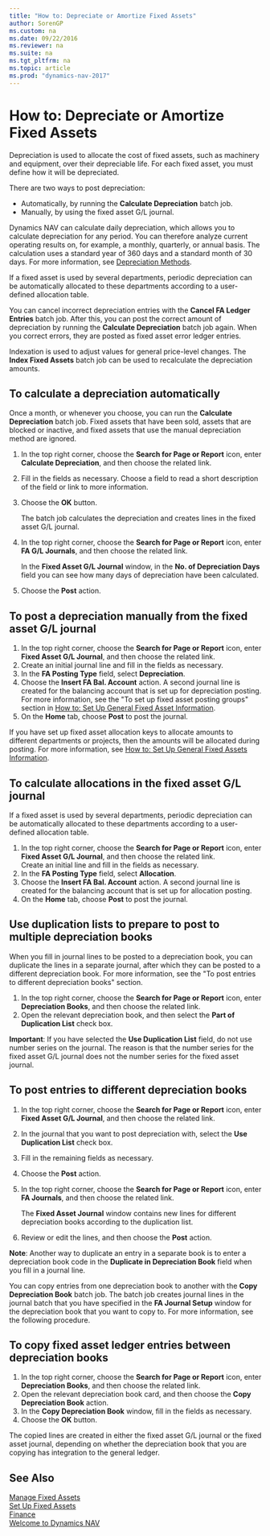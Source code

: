 ```yaml
---
title: "How to: Depreciate or Amortize Fixed Assets"
author: SorenGP
ms.custom: na
ms.date: 09/22/2016
ms.reviewer: na
ms.suite: na
ms.tgt_pltfrm: na
ms.topic: article
ms.prod: "dynamics-nav-2017"
---
```


# How to: Depreciate or Amortize Fixed Assets
Depreciation is used to allocate the cost of fixed assets, such as machinery and equipment, over their depreciable life. For each fixed asset, you must define how it will be depreciated.  

 There are two ways to post depreciation:
- Automatically, by running the **Calculate Depreciation** batch job.
- Manually, by using the fixed asset G/L journal.  

Dynamics NAV can calculate daily depreciation, which allows you to calculate depreciation for any period. You can therefore analyze current operating results on, for example, a monthly, quarterly, or annual basis. The calculation uses a standard year of 360 days and a standard month of 30 days. For more information, see [Depreciation Methods](fa-depreciation-methods.md).

If a fixed asset is used by several departments, periodic depreciation can be automatically allocated to these departments according to a user-defined allocation table.  

You can cancel incorrect depreciation entries with the **Cancel FA Ledger Entries** batch job. After this, you can post the correct amount of depreciation by running the **Calculate Depreciation** batch job again. When you correct errors, they are posted as fixed asset error ledger entries.  

Indexation is used to adjust values for general price-level changes. The **Index Fixed Assets** batch job can be used to recalculate the depreciation amounts.  

## To calculate a depreciation automatically
Once a month, or whenever you choose, you can run the **Calculate Depreciation** batch job. Fixed assets that have been sold, assets that are blocked or inactive, and fixed assets that use the manual depreciation method are ignored.    

1. In the top right corner, choose the **Search for Page or Report** icon, enter **Calculate Depreciation**, and then choose the related link.  
2. Fill in the fields as necessary. Choose a field to read a short description of the field or link to more information.
3. Choose the **OK** button.  

    The batch job calculates the depreciation and creates lines in the fixed asset G/L journal.  
4. In the top right corner, choose the **Search for Page or Report** icon, enter **FA G/L Journals**, and then choose the related link.

    In the **Fixed Asset G/L Journal** window, in the **No. of Depreciation Days** field you can see how many days of depreciation have been calculated.  
5. Choose the **Post** action.

## To post a depreciation manually from the fixed asset G/L journal
1. In the top right corner, choose the **Search for Page or Report** icon, enter **Fixed Asset G/L Journal**, and then choose the related link.  
2. Create an initial journal line and fill in the fields as necessary.
3. In the **FA Posting Type** field, select **Depreciation**.
4. Choose the **Insert FA Bal. Account** action. A second journal line is created for the balancing account that is set up for depreciation posting. For more information, see the "To set up fixed asset posting groups" section in [How to: Set Up General Fixed Asset Information](fa-how-setup-general.md).
5. On the **Home** tab, choose **Post** to post the journal.

If you have set up fixed asset allocation keys to allocate amounts to different departments or projects, then the amounts will be allocated during posting. For more information, see [How to: Set Up General Fixed Assets Information](fa-how-setup-general.md).

## To calculate allocations in the fixed asset G/L journal
If a fixed asset is used by several departments, periodic depreciation can be automatically allocated to these departments according to a user-defined allocation table.  

1. In the top right corner, choose the **Search for Page or Report** icon, enter **Fixed Asset G/L Journal**, and then choose the related link.   
Create an initial line and fill in the fields as necessary.
3. In the **FA Posting Type** field, select **Allocation**.
4. Choose the **Insert FA Bal. Account** action. A second journal line is created for the balancing account that is set up for allocation posting.
5. On the **Home** tab, choose **Post** to post the journal.

## Use duplication lists to prepare to post to multiple depreciation books  
When you fill in journal lines to be posted to a depreciation book, you can duplicate the lines in a separate journal, after which they can be posted to a different depreciation book. For more information, see the "To post entries to different depreciation books" section.

1. In the top right corner, choose the **Search for Page or Report** icon, enter **Depreciation Books**, and then choose the related link.  
2. Open the relevant depreciation book, and then select the **Part of Duplication List** check box.  

**Important**: If you have selected the **Use Duplication List** field, do not use number series on the journal. The reason is that the number series for the fixed asset G/L journal does not the number series for the fixed asset journal.

## To post entries to different depreciation books  
1. In the top right corner, choose the **Search for Page or Report** icon, enter **Fixed Asset G/L Journal**, and then choose the related link.
2. In the journal that you want to post depreciation with, select the **Use Duplication List** check box.
3. Fill in the remaining fields as necessary.
4. Choose the **Post** action.
5. In the top right corner, choose the **Search for Page or Report** icon, enter **FA Journals**, and then choose the related link.

    The **Fixed Asset Journal** window contains new lines for different depreciation books according to the duplication list.   

6. Review or edit the lines, and then choose the **Post** action.

**Note**: Another way to duplicate an entry in a separate book is to enter a depreciation book code in the **Duplicate in Depreciation Book** field when you fill in a journal line.

You can copy entries from one depreciation book to another with the **Copy Depreciation Book** batch job. The batch job creates journal lines in the journal batch that you have specified in the **FA Journal Setup** window for the depreciation book that you want to copy to. For more information, see the following procedure.

## To copy fixed asset ledger entries between depreciation books  
1. In the top right corner, choose the **Search for Page or Report** icon, enter **Depreciation Books**, and then choose the related link.
2. Open the relevant depreciation book card, and then choose the **Copy Depreciation Book** action.  
3. In the **Copy Depreciation Book** window, fill in the fields as necessary.  
4. Choose the **OK** button.  

The copied lines are created in either the fixed asset G/L journal or the fixed asset journal, depending on whether the depreciation book that you are copying has integration to the general ledger.

## See Also
[Manage Fixed Assets](fa-manage.md)  
[Set Up Fixed Assets](fa-setup.md)  
[Finance](finance-setup.md)  
[Welcome to Dynamics NAV](across-get-started.md)
